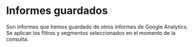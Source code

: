 # Informes guardados

Son informes que hemos guardado de otros informes de Google Analytics. Se aplican los filtros y segmentos seleccionados en el momento de la consulta.

